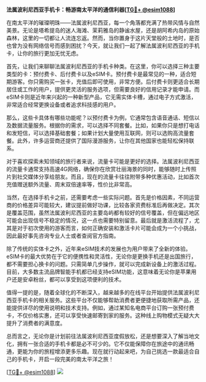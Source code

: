 **法属波利尼西亚手机卡：畅游南太平洋的通信利器[[TG💪+ @esim1088](https://t.me/s/esim1088)]**

在南太平洋的璀璨明珠——法属波利尼西亚，每一个角落都充满了热带风情与自然美景。无论是塔希提岛的迷人海滩、茉莉雅岛的静谧水屋，还是胡阿希内岛的原始森林，这里的一切都让人流连忘返。然而，当你置身于这片天堂般的土地时，是否也曾为没有网络信号而感到困扰？今天，就让我们一起了解法属波利尼西亚的手机卡，让你的旅行更加无忧无虑。

首先，让我们来聊聊法属波利尼西亚的手机卡种类。在这里，你可以选择三种主要类型的卡：预付费卡、后付费卡以及eSIM卡。预付费卡是最常见的一种，适合短期游客。你只需购买一张卡，充值后即可使用，非常方便。后付费卡则更适合长期居住或工作的用户，提供更灵活的服务选项，但需要良好的信用记录才能申请。而eSIM卡则是近年来兴起的一种新型产品，它无需实体卡槽，通过电子方式激活，非常适合经常更换设备或者追求科技感的用户。

那么，这些卡具体有哪些功能呢？以预付费卡为例，它通常包含语音通话、短信以及数据流量服务。根据你的需求，可以选择不同套餐。比如，如果你只是想打电话和发短信，可以选择基础套餐；如果计划大量使用互联网，则可以选购高流量套餐。此外，许多运营商还提供了国际漫游服务，让你在其他国家也能轻松保持联系。

对于喜欢探索未知领域的旅行者来说，流量卡可能是更好的选择。法属波利尼西亚的流量卡通常支持高速4G网络，确保你在欣赏壮丽海景的同时，能够随时上传照片到社交媒体分享给朋友。而且，现在的流量卡往往附带多种优惠活动，比如首次充值赠送额外流量、周末双倍速率等，性价比非常高。

当然，在选择手机卡之前，还需要考虑一些实际问题。首先是价格因素，不同运营商的价格差异可能较大，建议提前做好功课，比较各家资费标准后再做决定。其次是覆盖范围，虽然法属波利尼西亚的主要岛屿都有较好的信号覆盖，但在偏远地区可能会出现信号不稳定的情况，这一点也需要特别留意。最后就是激活流程了，尤其是对于初次使用的游客而言，如何正确安装和激活卡片可能会成为一个小挑战，因此最好事先咨询专业人士或者查阅官方指南。

除了传统的实体卡之外，近年来eSIM技术的发展也为用户带来了全新的体验。eSIM卡的最大优势在于它的便携性和灵活性，无论你是更换手机还是出国旅行，都不需要担心换卡的问题。只需简单几步操作，就可以完成新设备上的激活过程。目前，大多数主流品牌智能手机都已经支持eSIM功能，这意味着无论你是苹果用户还是安卓粉丝，都可以享受到这项便利的技术。

值得一提的是，随着全球化的不断深入，越来越多的在线平台开始提供法属波利尼西亚手机卡的相关服务。这些平台不仅能够帮助消费者更便捷地获取所需产品，还能提供详尽的使用说明和技术支持。例如，通过某知名电商平台订购一张预付费卡，不仅价格实惠，还可以享受快速邮寄到家的服务。这种线上购物模式无疑大大提升了消费者的满意度。

总而言之，无论你是计划前往法属波利尼西亚度假放松，还是想要深入了解当地文化，拥有一张合适的手机卡都是必不可少的。它不仅能保障你在旅途中的通讯畅通，更能为你的旅程增添更多乐趣。现在就行动起来吧，为自己挑选一款最适合自己的手机卡，开启一段完美的南太平洋之旅！

[[TG💪+ @esim1088](https://t.me/s/esim1088)] ![](https://i.postimg.cc/4NQfJmqS/Snipaste-2025-05-13-00-14-12.png)